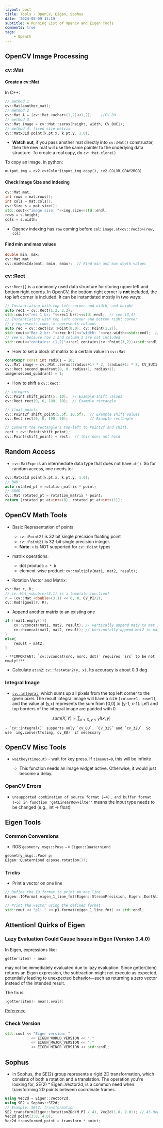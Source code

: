 ```yaml
---
layout: post
title: Tools - OpenCV, Eigen, Sophus
date: '2024-05-09 13:19'
subtitle: A Running List of Opencv and Eigen Tools
comments: true
tags:
    - OpenCV
---
```


## OpenCV Image Processing

### cv::Mat

#### Create a cv::Mat

In C++:

```cpp
// method 1
cv::Mat(another_mat);
// method 2
cv::Mat A = (cv::Mat_<uchar>(1,2)<<1,2);    //CV_8U
// method 3
cv::Mat image = cv::Mat::zeros(height, width, CV_8UC1);
// method 4: fixed size matrix
cv::Matx31d point(k.pt.x, k.pt.y, 1.0);
```

- **Watch out**, if you pass another mat directly into `cv::Mat()` constructor, then the new mat will use the same pointer to the underlying data structure. To create a real copy, do `cv::Mat.clone()`

To copy an image, in python:

```python
output_img = cv2.cvtColor(input_img.copy(), cv2.COLOR_GRAY2RGB)
```

#### Check Image Size and Indexing

```cpp
cv::Mat mat;
int rows = mat.rows();
int cols = mat.cols();
cv::Size s = mat.size();
std::cout<<"image size: "<<img.size<<std::endl;
rows = s.height;
cols = s.width;
```

- Opencv indexing has `row` coming before `col`: `image.at<cv::Vec3b>(row, col)`

#### Find min and max values

```cpp
double min, max;
cv::Mat mat
cv::minMaxIdx(mat, &min, &max);  // Find min and max depth values
```

### cv::Rect

`cv::Rect{}` is a commonly used data structure for storing upper left and bottom right coords. In OpenCV, the bottom right corner is **not** included, the top left corner is included. It can be instantiated mostly in two ways:

```cpp
// Instantiating with top left corner and width, and height
auto rec1 = cv::Rect{1,2, 2,2};
std::cout<<"rec 1 br: "<<rec1.br()<<std::endl;  // see (3,4)
// Instantiating with top left corner and bottom right corner
// y represents rows, x represents columns
auto rec = cv::Rect{cv::Point(0,0), cv::Point(1,2)};
std::cout<<"Rec 2 br: "<<rec.br()<<"width: "<<rec.width<<std::endl;  // see (1,2), width is 1
// see 0, because row 1 and column 2 are not included
std::cout<<"contains: (1,2)"<<rec1.contains(cv::Point(1,2))<<std::endl;
```

- How to set a block of matrix to a certain value in `cv::Mat`

```cpp
constexpr const int radius = 10;
cv::Mat image = cv::Mat::zeros((radius+1) * 2, (radius+1) * 2, CV_8UC1);
cv::Rect second_quadrant(0, 0, radius+1, radius+1);
image(second_quadrant) = 1;
```

- How to shift a `cv::Rect`:

```cpp
// integers
cv::Point shift_point(5, 10);  // Example shift values
cv::Rect rect(0, 0, 100, 50);  // Example rectangle

// float points
cv::Point2f shift_point(5.5f, 10.5f);  // Example shift values
cv::Rect rect(0, 0, 100, 50);          // Example rectangle

// Convert the rectangle's top-left to Point2f and shift. 
rect + cv::Point(shift_point);
cv::Point(shift_point) + rect;  // this does not hold
```

## Random Access

- `cv::MatExpr` is an intermediate data type that does not have `at()`. So for random access, one needs to:

```cpp
cv::Matx31d point(k.pt.x, k.pt.y, 1.0);
// BAD
auto rotated_pt = rotation_matrix * point;
// GOOD
cv::Mat rotated_pt = rotation_matrix * point;
return {rotated_pt.at<int>(0), rotated_pt.at<int>(1)};
```

## OpenCV Math Tools

- Basic Representation of points
  - `cv::Point2f` is 32 bit single precision floating point
  - `cv::Point2i` is 32-bit single precision integer.
  - **Note**: `+` is NOT supported for `cv::Point` types

- matrix operations:
  - dot product: `a * b`
  - element-wise product: `cv::multiply(mat1, mat2, result);`
- Rotation Vector and Matrix:

```cpp
cv::Mat r, R;
// cv::Mat_<double>(3,1) is a template function?
r = (cv::Mat_<double>(3,1) << 0, 0, CV_PI/2);
cv::Rodrigues(r, R);
```

- Append another matrix to an existing one

```cpp
if (!mat1.empty()){
    cv::vconcat(mat1, mat2, result); // vertically append mat2 to mat 1 and store it in result
    cv::hconcat(mat1, mat2, result); // horizontally append mat2 to mat 1 and store it in result
}
else{
    result = mat2;
}
```

    - **IMPORTANT: `cv::vconcat(src, nsrc, dst)` requires `src` to be not empty!!** 

- Calculate `atan2`: `cv::fastAtan2(y, x)`. Its accuracy is about 0.3 deg

### Integral Image

- [`cv::integral`](https://docs.opencv.org/3.4/d7/d1b/group__imgproc__misc.html#ga97b87bec26908237e8ba0f6e96d23e28), which sums up all pixels from the top left corner to the given pixel. The result integral image will have a size `[column+1, row+1]`, and the value at (y,x) represents the sum from [0,0] to [y-1, x-1]. Left and top borders of the integral image are padded with 0.

$$
sum(X,Y) = \sum_{x<X, y<Y} I(x,y)
$$

    - `cv::integral()` supports only `cv_8U`, `CV_32S` and `cv_32U`. So use `img.convertTo(img, cv_8U)` if necessary

## OpenCV Misc Tools

- `waitkey(timeout)` - wait for key press. If `timeout=0`, this will be infinite

  - This function needs an image widget active. Otherwise, it would just become a delay.

### OpenCV Errors

- ```Unsupported combination of source format (=4), and buffer format (=5) in function 'getLinearRowFilter'``` means the input type needs to be changed (e.g., int -> float)

## Eigen Tools

### Common Conversions

- ROS `geometry_msgs::Pose` $->$  `Eigen::Quaterniond`

```cpp
geometry_msgs::Pose p;
Eigen::Quaterniond q(pose.rotation());
```

### Tricks

- Print a vector on one line

```cpp
// Define the IO format to print on one line
Eigen::IOFormat eigen_1_line_fmt(Eigen::StreamPrecision, Eigen::DontAlignCols, ", ", ", ", "", "", " [", "] ");

// Print the vector using the defined format
std::cout << "p1: " << p1.format(eigen_1_line_fmt) << std::endl;
```

## Attention! Quirks of Eigen

### Lazy Evaluation Could Cause Issues in Eigen (Version 3.4.0)

In Eigen, expressions like:

```cpp
getter(item) - mean
```

may not be immediately evaluated due to lazy evaluation. Since getter(item) returns an Eigen expression, the subtraction might not execute as expected, potentially leading to unexpected behavior—such as returning a zero vector instead of the intended result.

The fix is:

```cpp
(getter(item)- mean).eval() 
```

[Reference](https://github.com/gaoxiang12/slam_in_autonomous_driving/pull/191)

### Check Version

```cpp
std::cout << "Eigen version: " 
            << EIGEN_WORLD_VERSION << "." 
            << EIGEN_MAJOR_VERSION << "." 
            << EIGEN_MINOR_VERSION << std::endl;
```

## Sophus

- In Sophus, the SE(2) group represents a rigid 2D transformation, which consists of both a rotation and a translation. The operation you're looking for, SE(2) * Eigen::Vector2d, is a common need when transforming 2D points between coordinate frames.

```cpp
using Vec2d = Eigen::Vector2d;
using SE2 = Sophus::SE2d;
// Example: SE(2) transformation
SE2 transform(Eigen::Rotation2Dd(M_PI / 4), Vec2d(1.0, 2.0)); // 45-degree rotation and translation (1,2)
Vec2d point(3.0, 4.0);
Vec2d transformed_point = transform * point;
```